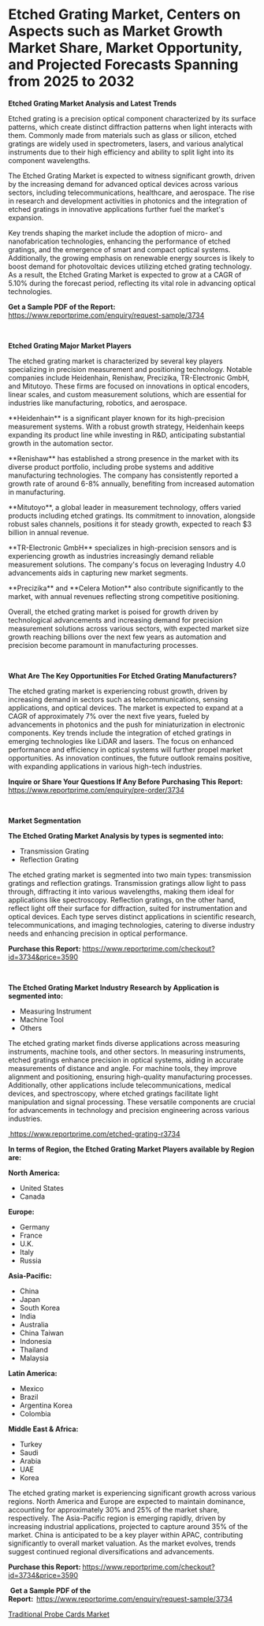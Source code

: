 <p><h1>Etched Grating Market, Centers on Aspects such as Market Growth Market Share, Market Opportunity, and Projected Forecasts Spanning from 2025 to 2032</h1></p><p><strong>Etched Grating Market Analysis and Latest Trends</strong></p>
<p><p>Etched grating is a precision optical component characterized by its surface patterns, which create distinct diffraction patterns when light interacts with them. Commonly made from materials such as glass or silicon, etched gratings are widely used in spectrometers, lasers, and various analytical instruments due to their high efficiency and ability to split light into its component wavelengths.</p><p>The Etched Grating Market is expected to witness significant growth, driven by the increasing demand for advanced optical devices across various sectors, including telecommunications, healthcare, and aerospace. The rise in research and development activities in photonics and the integration of etched gratings in innovative applications further fuel the market's expansion.</p><p>Key trends shaping the market include the adoption of micro- and nanofabrication technologies, enhancing the performance of etched gratings, and the emergence of smart and compact optical systems. Additionally, the growing emphasis on renewable energy sources is likely to boost demand for photovoltaic devices utilizing etched grating technology. As a result, the Etched Grating Market is expected to grow at a CAGR of 5.10% during the forecast period, reflecting its vital role in advancing optical technologies.</p></p>
<p><strong>Get a Sample PDF of the Report:&nbsp;</strong> <a href="https://www.reportprime.com/enquiry/request-sample/3734?utm_campaign=3103&utm_medium=2&utm_source=Github&utm_content=ia&utm_term=18032025&utm_id=etched-grating">https://www.reportprime.com/enquiry/request-sample/3734</a></p>
<p>&nbsp;</p>
<p><strong>Etched Grating Major Market Players</strong></p>
<p><p>The etched grating market is characterized by several key players specializing in precision measurement and positioning technology. Notable companies include Heidenhain, Renishaw, Precizika, TR-Electronic GmbH, and Mitutoyo. These firms are focused on innovations in optical encoders, linear scales, and custom measurement solutions, which are essential for industries like manufacturing, robotics, and aerospace.</p><p>**Heidenhain** is a significant player known for its high-precision measurement systems. With a robust growth strategy, Heidenhain keeps expanding its product line while investing in R&D, anticipating substantial growth in the automation sector.</p><p>**Renishaw** has established a strong presence in the market with its diverse product portfolio, including probe systems and additive manufacturing technologies. The company has consistently reported a growth rate of around 6-8% annually, benefiting from increased automation in manufacturing.</p><p>**Mitutoyo**, a global leader in measurement technology, offers varied products including etched gratings. Its commitment to innovation, alongside robust sales channels, positions it for steady growth, expected to reach $3 billion in annual revenue.</p><p>**TR-Electronic GmbH** specializes in high-precision sensors and is experiencing growth as industries increasingly demand reliable measurement solutions. The company's focus on leveraging Industry 4.0 advancements aids in capturing new market segments.</p><p>**Precizika** and **Celera Motion** also contribute significantly to the market, with annual revenues reflecting strong competitive positioning. </p><p>Overall, the etched grating market is poised for growth driven by technological advancements and increasing demand for precision measurement solutions across various sectors, with expected market size growth reaching billions over the next few years as automation and precision become paramount in manufacturing processes.</p></p>
<p>&nbsp;</p>
<p><strong>What Are The Key Opportunities For Etched Grating Manufacturers?</strong></p>
<p><p>The etched grating market is experiencing robust growth, driven by increasing demand in sectors such as telecommunications, sensing applications, and optical devices. The market is expected to expand at a CAGR of approximately 7% over the next five years, fueled by advancements in photonics and the push for miniaturization in electronic components. Key trends include the integration of etched gratings in emerging technologies like LiDAR and lasers. The focus on enhanced performance and efficiency in optical systems will further propel market opportunities. As innovation continues, the future outlook remains positive, with expanding applications in various high-tech industries.</p></p>
<p><strong>Inquire or Share Your Questions If Any Before Purchasing This Report:</strong> <a href="https://www.reportprime.com/enquiry/pre-order/3734?utm_campaign=3103&utm_medium=2&utm_source=Github&utm_content=ia&utm_term=18032025&utm_id=etched-grating">https://www.reportprime.com/enquiry/pre-order/3734</a></p>
<p>&nbsp;</p>
<p><strong>Market Segmentation</strong></p>
<p><strong>The Etched Grating Market Analysis by types is segmented into:</strong></p>
<p><ul><li>Transmission Grating</li><li>Reflection Grating</li></ul></p>
<p><p>The etched grating market is segmented into two main types: transmission gratings and reflection gratings. Transmission gratings allow light to pass through, diffracting it into various wavelengths, making them ideal for applications like spectroscopy. Reflection gratings, on the other hand, reflect light off their surface for diffraction, suited for instrumentation and optical devices. Each type serves distinct applications in scientific research, telecommunications, and imaging technologies, catering to diverse industry needs and enhancing precision in optical performance.</p></p>
<p><strong>Purchase this Report:&nbsp;</strong><a href="https://www.reportprime.com/checkout?id=3734&price=3590&utm_campaign=3103&utm_medium=2&utm_source=Github&utm_content=ia&utm_term=18032025&utm_id=etched-grating">https://www.reportprime.com/checkout?id=3734&price=3590</a></p>
<p>&nbsp;</p>
<p><strong>The Etched Grating Market Industry Research by Application is segmented into:</strong></p>
<p><ul><li>Measuring Instrument</li><li>Machine Tool</li><li>Others</li></ul></p>
<p><p>The etched grating market finds diverse applications across measuring instruments, machine tools, and other sectors. In measuring instruments, etched gratings enhance precision in optical systems, aiding in accurate measurements of distance and angle. For machine tools, they improve alignment and positioning, ensuring high-quality manufacturing processes. Additionally, other applications include telecommunications, medical devices, and spectroscopy, where etched gratings facilitate light manipulation and signal processing. These versatile components are crucial for advancements in technology and precision engineering across various industries.</p></p>
<p><a href="https://www.reportprime.com/etched-grating-r3734?utm_campaign=3103&utm_medium=2&utm_source=Github&utm_content=ia&utm_term=18032025&utm_id=etched-grating">&nbsp;https://www.reportprime.com/etched-grating-r3734</a></p>
<p><strong>In terms of Region, the Etched Grating Market Players available by Region are:</strong></p>
<p>
    <p> <strong> North America: </strong>
        <ul>
            <li>United States</li>
            <li>Canada</li>
        </ul>
        </p> 
    <p> <strong> Europe: </strong>
        <ul>
            <li>Germany</li>
            <li>France</li>
            <li>U.K.</li>
            <li>Italy</li>
            <li>Russia</li>
        </ul>
        </p> 
    <p> <strong> Asia-Pacific: </strong>
        <ul>
            <li>China</li>
            <li>Japan</li>
            <li>South Korea</li>
            <li>India</li>
            <li>Australia</li>
            <li>China Taiwan</li>
            <li>Indonesia</li>
            <li>Thailand</li>
            <li>Malaysia</li>
        </ul>
        </p> 
    <p> <strong> Latin America: </strong>
        <ul>
            <li>Mexico</li>
            <li>Brazil</li>
            <li>Argentina Korea</li>
            <li>Colombia</li>
        </ul>
        </p> 
    <p> <strong> Middle East & Africa: </strong>
        <ul>
            <li>Turkey</li>
            <li>Saudi</li>
            <li>Arabia</li>
            <li>UAE</li>
            <li>Korea</li>
        </ul>
    </p>
    </p>
<p><p>The etched grating market is experiencing significant growth across various regions. North America and Europe are expected to maintain dominance, accounting for approximately 30% and 25% of the market share, respectively. The Asia-Pacific region is emerging rapidly, driven by increasing industrial applications, projected to capture around 35% of the market. China is anticipated to be a key player within APAC, contributing significantly to overall market valuation. As the market evolves, trends suggest continued regional diversifications and advancements.</p></p>
<p><strong>Purchase this Report: </strong><a href="https://www.reportprime.com/checkout?id=3734&price=3590&utm_campaign=3103&utm_medium=2&utm_source=Github&utm_content=ia&utm_term=18032025&utm_id=etched-grating">https://www.reportprime.com/checkout?id=3734&price=3590</a></p>
<p>&nbsp;<strong>Get a Sample PDF of the Report:&nbsp;&nbsp;</strong><a href="https://www.reportprime.com/enquiry/request-sample/3734?utm_campaign=3103&utm_medium=2&utm_source=Github&utm_content=ia&utm_term=18032025&utm_id=etched-grating">https://www.reportprime.com/enquiry/request-sample/3734</a></p>
<p><strong></strong></p>
<p><p><a href="https://github.com/mafuzakirju/Market-Research-Report-List-1/blob/main/traditional-probe-cards-market.md?utm_campaign=3103&utm_medium=2&utm_source=Github&utm_content=ia&utm_term=18032025&utm_id=etched-grating">Traditional Probe Cards Market</a></p></p>